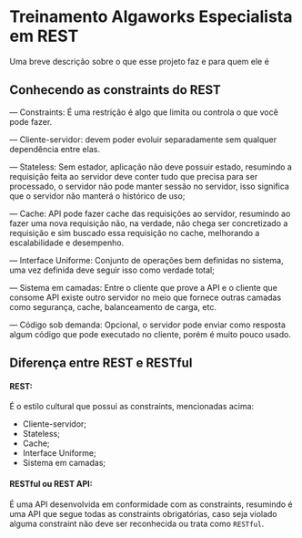 
# Treinamento Algaworks Especialista em REST

Uma breve descrição sobre o que esse projeto faz e para quem ele é


## Conhecendo as constraints do REST

— Constraints: É uma restrição é algo que limita ou controla o que você pode fazer. 

— Cliente-servidor: devem poder evoluir separadamente sem qualquer dependência entre elas.

— Stateless: Sem estador, aplicação não deve possuir estado, resumindo a requisição feita ao servidor deve conter tudo que precisa para ser processado, o servidor não pode manter sessão no servidor, isso significa que o servidor não manterá o histórico de uso;

— Cache: API pode fazer cache das requisições ao servidor, resumindo ao fazer uma nova requisição não, na verdade, não chega ser concretizado a requisição e sim buscado essa requisição no cache, melhorando a escalabilidade e desempenho.

— Interface Uniforme: Conjunto de operações bem definidas no sistema, uma vez definida deve seguir isso como verdade total;

— Sistema em camadas: Entre o cliente que prove a API e o cliente que consome API existe outro servidor no meio que fornece outras camadas como segurança, cache, balanceamento de carga, etc.

— Código sob demanda: Opcional, o servidor pode enviar como resposta algum código que pode executado no cliente, porém é muito pouco usado.
## Diferença entre REST e RESTful

#### REST: 
É o estilo cultural que possui as constraints, mencionadas acima: 
- Cliente-servidor;
- Stateless;
- Cache; 
- Interface Uniforme; 
- Sistema em camadas;

#### RESTful ou REST API: 
É uma API desenvolvida em conformidade com as constraints, resumindo é uma API que segue todas as constraints obrigatórias, caso seja violado alguma constraint não deve ser reconhecida ou trata como ````RESTful````.
